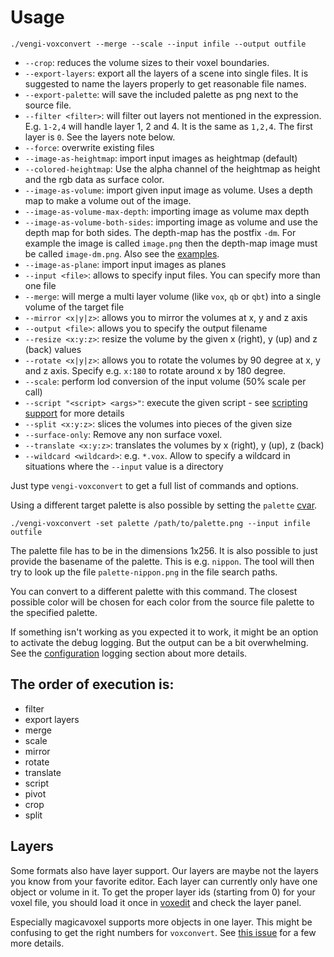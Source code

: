 # Usage

`./vengi-voxconvert --merge --scale --input infile --output outfile`

* `--crop`: reduces the volume sizes to their voxel boundaries.
* `--export-layers`: export all the layers of a scene into single files. It is suggested to name the layers properly to get reasonable file names.
* `--export-palette`: will save the included palette as png next to the source file.
* `--filter <filter>`: will filter out layers not mentioned in the expression. E.g. `1-2,4` will handle layer 1, 2 and 4. It is the same as `1,2,4`. The first layer is `0`. See the layers note below.
* `--force`: overwrite existing files
* `--image-as-heightmap`: import input images as heightmap (default)
* `--colored-heightmap`: Use the alpha channel of the heightmap as height and the rgb data as surface color.
* `--image-as-volume`: import given input image as volume. Uses a depth map to make a volume out of the image.
* `--image-as-volume-max-depth`: importing image as volume max depth
* `--image-as-volume-both-sides`: importing image as volume and use the depth map for both sides. The depth-map has the postfix `-dm`. For example the image is called `image.png` then the depth-map image must be called `image-dm.png`. Also see the [examples](Examples.md).
* `--image-as-plane`: import input images as planes
* `--input <file>`: allows to specify input files. You can specify more than one file
* `--merge`: will merge a multi layer volume (like `vox`, `qb` or `qbt`) into a single volume of the target file
* `--mirror <x|y|z>`: allows you to mirror the volumes at x, y and z axis
* `--output <file>`: allows you to specify the output filename
* `--resize <x:y:z>`: resize the volume by the given x (right), y (up) and z (back) values
* `--rotate <x|y|z>`: allows you to rotate the volumes by 90 degree at x, y and z axis. Specify e.g. `x:180` to rotate around x by 180 degree.
* `--scale`: perform lod conversion of the input volume (50% scale per call)
* `--script "<script> <args>"`: execute the given script - see [scripting support](../LUAScript.md) for more details
* `--split <x:y:z>`: slices the volumes into pieces of the given size
* `--surface-only`: Remove any non surface voxel.
* `--translate <x:y:z>`: translates the volumes by x (right), y (up), z (back)
* `--wildcard <wildcard>`: e.g. `*.vox`. Allow to specify a wildcard in situations where the `--input` value is a directory

Just type `vengi-voxconvert` to get a full list of commands and options.

Using a different target palette is also possible by setting the `palette` [cvar](../Configuration.md).

`./vengi-voxconvert -set palette /path/to/palette.png --input infile outfile`

The palette file has to be in the dimensions 1x256. It is also possible to just provide the basename of the palette.
This is e.g. `nippon`. The tool will then try to look up the file `palette-nippon.png` in the file search paths.

You can convert to a different palette with this command. The closest possible color will be chosen for each
color from the source file palette to the specified palette.

If something isn't working as you expected it to work, it might be an option to activate the debug logging. But the output can be a bit overwhelming. See the [configuration](../Configuration.md) logging section about more details.

## The order of execution is:

* filter
* export layers
* merge
* scale
* mirror
* rotate
* translate
* script
* pivot
* crop
* split

## Layers

Some formats also have layer support. Our layers are maybe not the layers you know from your favorite editor. Each layer can currently only have one object or volume in it. To get the proper layer ids (starting from 0) for your voxel file, you should load it once in [voxedit](../voxedit/Index.md) and check the layer panel.

Especially magicavoxel supports more objects in one layer. This might be confusing to get the right numbers for `voxconvert`. See [this issue](https://github.com/mgerhardy/vengi/issues/68) for a few more details.

